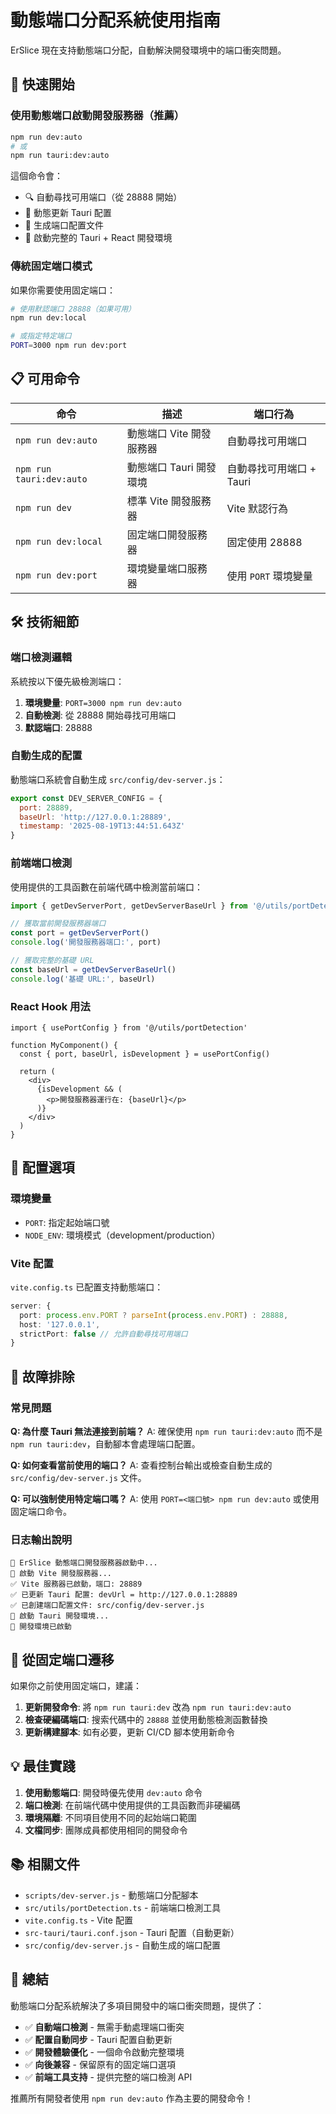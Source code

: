 # 動態端口分配系統使用指南

ErSlice 現在支持動態端口分配，自動解決開發環境中的端口衝突問題。

## 🚀 快速開始

### 使用動態端口啟動開發服務器（推薦）

```bash
npm run dev:auto
# 或
npm run tauri:dev:auto
```

這個命令會：
- 🔍 自動尋找可用端口（從 28888 開始）
- 🔄 動態更新 Tauri 配置  
- 📝 生成端口配置文件
- 🦀 啟動完整的 Tauri + React 開發環境

### 傳統固定端口模式

如果你需要使用固定端口：

```bash
# 使用默認端口 28888（如果可用）
npm run dev:local

# 或指定特定端口
PORT=3000 npm run dev:port
```

## 📋 可用命令

| 命令 | 描述 | 端口行為 |
|------|------|----------|
| `npm run dev:auto` | 動態端口 Vite 開發服務器 | 自動尋找可用端口 |
| `npm run tauri:dev:auto` | 動態端口 Tauri 開發環境 | 自動尋找可用端口 + Tauri |
| `npm run dev` | 標準 Vite 開發服務器 | Vite 默認行為 |
| `npm run dev:local` | 固定端口開發服務器 | 固定使用 28888 |
| `npm run dev:port` | 環境變量端口服務器 | 使用 `PORT` 環境變量 |

## 🛠️ 技術細節

### 端口檢測邏輯

系統按以下優先級檢測端口：

1. **環境變量**: `PORT=3000 npm run dev:auto`
2. **自動檢測**: 從 28888 開始尋找可用端口
3. **默認端口**: 28888

### 自動生成的配置

動態端口系統會自動生成 `src/config/dev-server.js`：

```javascript
export const DEV_SERVER_CONFIG = {
  port: 28889,
  baseUrl: 'http://127.0.0.1:28889',
  timestamp: '2025-08-19T13:44:51.643Z'
}
```

### 前端端口檢測

使用提供的工具函數在前端代碼中檢測當前端口：

```typescript
import { getDevServerPort, getDevServerBaseUrl } from '@/utils/portDetection'

// 獲取當前開發服務器端口
const port = getDevServerPort()
console.log('開發服務器端口:', port)

// 獲取完整的基礎 URL
const baseUrl = getDevServerBaseUrl()
console.log('基礎 URL:', baseUrl)
```

### React Hook 用法

```tsx
import { usePortConfig } from '@/utils/portDetection'

function MyComponent() {
  const { port, baseUrl, isDevelopment } = usePortConfig()
  
  return (
    <div>
      {isDevelopment && (
        <p>開發服務器運行在: {baseUrl}</p>
      )}
    </div>
  )
}
```

## 🔧 配置選項

### 環境變量

- `PORT`: 指定起始端口號
- `NODE_ENV`: 環境模式（development/production）

### Vite 配置

`vite.config.ts` 已配置支持動態端口：

```typescript
server: {
  port: process.env.PORT ? parseInt(process.env.PORT) : 28888,
  host: '127.0.0.1',
  strictPort: false // 允許自動尋找可用端口
}
```

## 🐛 故障排除

### 常見問題

**Q: 為什麼 Tauri 無法連接到前端？**
A: 確保使用 `npm run tauri:dev:auto` 而不是 `npm run tauri:dev`，自動腳本會處理端口配置。

**Q: 如何查看當前使用的端口？**
A: 查看控制台輸出或檢查自動生成的 `src/config/dev-server.js` 文件。

**Q: 可以強制使用特定端口嗎？**
A: 使用 `PORT=<端口號> npm run dev:auto` 或使用固定端口命令。

### 日志輸出說明

```
🎯 ErSlice 動態端口開發服務器啟動中...
🚀 啟動 Vite 開發服務器...
✅ Vite 服務器已啟動，端口: 28889
✅ 已更新 Tauri 配置: devUrl = http://127.0.0.1:28889
✅ 已創建端口配置文件: src/config/dev-server.js
🦀 啟動 Tauri 開發環境...
🎉 開發環境已啟動
```

## 🔄 從固定端口遷移

如果你之前使用固定端口，建議：

1. **更新開發命令**: 將 `npm run tauri:dev` 改為 `npm run tauri:dev:auto`
2. **檢查硬編碼端口**: 搜索代碼中的 `28888` 並使用動態檢測函數替換
3. **更新構建腳本**: 如有必要，更新 CI/CD 腳本使用新命令

## 💡 最佳實踐

1. **使用動態端口**: 開發時優先使用 `dev:auto` 命令
2. **端口檢測**: 在前端代碼中使用提供的工具函數而非硬編碼
3. **環境隔離**: 不同項目使用不同的起始端口範圍
4. **文檔同步**: 團隊成員都使用相同的開發命令

## 📚 相關文件

- `scripts/dev-server.js` - 動態端口分配腳本
- `src/utils/portDetection.ts` - 前端端口檢測工具
- `vite.config.ts` - Vite 配置
- `src-tauri/tauri.conf.json` - Tauri 配置（自動更新）
- `src/config/dev-server.js` - 自動生成的端口配置

## 🎯 總結

動態端口分配系統解決了多項目開發中的端口衝突問題，提供了：

- ✅ **自動端口檢測** - 無需手動處理端口衝突
- ✅ **配置自動同步** - Tauri 配置自動更新
- ✅ **開發體驗優化** - 一個命令啟動完整環境  
- ✅ **向後兼容** - 保留原有的固定端口選項
- ✅ **前端工具支持** - 提供完整的端口檢測 API

推薦所有開發者使用 `npm run dev:auto` 作為主要的開發命令！